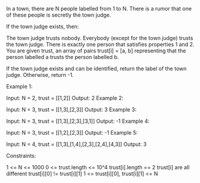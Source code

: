 In a town, there are N people labelled from 1 to N. There is a rumor that one of these people is secretly the town
judge.

If the town judge exists, then:

The town judge trusts nobody. Everybody (except for the town judge) trusts the town judge. There is exactly one person
that satisfies properties 1 and 2. You are given trust, an array of pairs trust[i] = [a, b] representing that the person
labelled a trusts the person labelled b.

If the town judge exists and can be identified, return the label of the town judge. Otherwise, return -1.

Example 1:

Input: N = 2, trust = [[1,2]]
Output: 2 Example 2:

Input: N = 3, trust = [[1,3],[2,3]]
Output: 3 Example 3:

Input: N = 3, trust = [[1,3],[2,3],[3,1]]
Output: -1 Example 4:

Input: N = 3, trust = [[1,2],[2,3]]
Output: -1 Example 5:

Input: N = 4, trust = [[1,3],[1,4],[2,3],[2,4],[4,3]]
Output: 3

Constraints:

1 <= N <= 1000 0 <= trust.length <= 10^4 trust[i].length == 2 trust[i] are all different trust[i][0] != trust[i][1]
1 <= trust[i][0], trust[i][1] <= N
